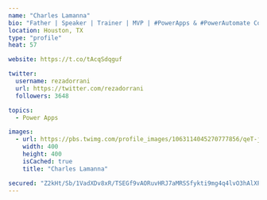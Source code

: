 ```yaml
---
name: "Charles Lamanna"
bio: "Father | Speaker | Trainer | MVP | #PowerApps & #PowerAutomate Community Super User | YouTuber Right-pointing triangle http://youtube.com/c/rezadorrani | Learn - Share - Clockwise rightwards and leftwards open circle arrows"
location: Houston, TX
type: "profile"
heat: 57

website: https://t.co/tAcqSdqguf

twitter:
  username: rezadorrani
  url: https://twitter.com/rezadorrani
  followers: 3648

topics:
  - Power Apps

images:
  - url: https://pbs.twimg.com/profile_images/1063114045270777856/qeT-jpWr_400x400.jpg
    width: 400
    height: 400
    isCached: true
    title: "Charles Lamanna"

secured: "Z2kHt/Sb/1VadXDv8xR/TSEGf9vAORuvHRJ7aMRSSfykti9mg4q4lvO3hAlXPTE6J8JsDwVFoztpKknI4gE+0nb3tz2vTQ3gcAecM+gXggV0FmR339KuCzzJP0JjbKoFXOwjWvUWGP0gvPe8xYSfsLlimnw+Aum1YvsGWeKH3WqSX19OSqMGfJAQyEKDQmHBXJvU0+uUibIS03W0te9VgLfYUCsSAnJFGE38PonOIksQHhr5bwNlyYJ8L2bcqkt0tjA8S3jVPZgdM/nfte1jhq9OyXsGOhxcoKhROOIip7Oh961fyaxAXbhapR9S8bCdFfqdY3HVa5Jg53wfjHVEjikU/FMrmvXXZmHZM+hpDLl6s0g1GJe4GjybnBqsbQzRugbqwamIYDYRg0OBkw2eLe8kxGfN0s9hWjby0pqXlUk=;7eeWCF0Row3Z51JZIfHEfQ=="
---
```


